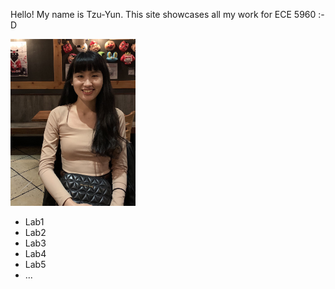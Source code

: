 Hello! My name is Tzu-Yun. This site showcases all my work for ECE 5960 :-D

<img src="/assets/IMG_2983.jpg" width="200">

- Lab1
- Lab2
- Lab3
- Lab4
- Lab5
- ...
